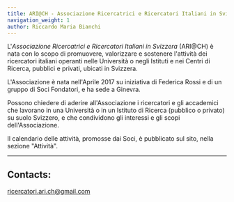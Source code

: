 ```yaml
---
title: ARI@CH - Associazione Ricercatrici e Ricercatori Italiani in Svizzera
navigation_weight: 1
author: Riccardo Maria Bianchi
---
```


L'*Associazione Ricercatrici e Ricercatori Italiani in Svizzera* (ARI@CH) è nata con lo scopo di promuovere, valorizzare e sostenere l'attività dei ricercatori italiani operanti nelle Università o negli Istituti e nei Centri di Ricerca, pubblici e privati, ubicati in Svizzera.

L'Associazione è nata nell'Aprile 2017 su iniziativa di Federica Rossi e di un gruppo di Soci Fondatori, e ha sede a Ginevra.

Possono chiedere di aderire all'Associazione i ricercatori e gli accademici che lavorano in una Università o in un Istituto di Ricerca (pubblico o privato) su suolo Svizzero, e che condividono gli interessi e gli scopi dell'Associazione.

Il calendario delle attività, promosse dai Soci, è pubblicato sul sito, nella sezione "Attività".

----

## Contacts:

[ricercatori.ari.ch@gmail.com](mailto:ricercatori.ari.ch@gmail.com)
